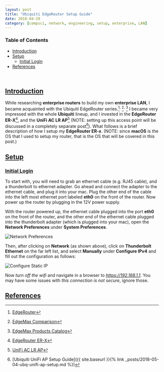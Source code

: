```yaml
---
layout: post
title: "Ubiquiti EdgeRouter Setup Guide"
date: 2018-04-29
category: [compsci, network, engineering, setup, enterprise, LAN]
---
```

### <a name="toc"></a> Table of Contents
* [Introduction](#intro)
* [Setup](#setup)
  * [Initial Login](#initlogin)
* [References](#references)

<br>

## <a name="intro"></a> [Introduction](#toc)
While researching **enterprise routers** to build my own **enterprise LAN**,
I became acquainted with the Ubiquiti EdgeRouter
series.[^fn1]<sup>, </sup>[^fn2]<sup>, </sup>[^fn3] I became very impressed
with the whole **Ubiquiti** lineup, and I invested in the **EdgeRouter
ER-X**[^fn4], and the **UniFi AC LR AP**[^fn5] \(NOTE: setting up this access point will be discussed in a completely separate post[^fn6]). What follows is a brief description of how I setup my **EdgeRouter ER-x**. (NOTE: since
**macOS** is the OS that I used to setup my router, that is the OS that will
be covered in this post.)

## <a name="setup"></a> [Setup](#setup)
### <a name="initlogin"></a> [Initial Login](#initlogin)

To start with, you will need to grab an ethernet cable (e.g. RJ45 cable), and
a thunderbolt to ethernet adapter. Go ahead and connect the adapter to the
ethernet cable, and plug it into your mac. Plug the other end of the cable
into the left most ethernet port labeled **eth0** on the front of the router.
Now power up the router by plugging in the 12V power supply.

With the router powered up, the ethernet cable plugged into the port **eth0** on the front of the router, and the other end of the ethernet cable plugged into the thunderbolt adapter (which is plugged into your mac), open the **Network Preferences** under **System Preferences**.

![Network Preferences]({{site.baseurl}}/assets/img/system_preferences.png)

Then, after clicking on **Network** (as shown above), click on **Thunderbolt Ethernet** on the far left list, and select **Manually** under **Configure IPv4** and fill out the configuration as follows:

![Configure Static IP]({{site.baseurl}}/assets/img/erx_config.png)

Now *turn off the wifi* and navigate in a browser to *https://192.168.1.1*.
You may have some issues with *this connection is not secure*, ignore those.



## <a name="references"></a> [References](#toc)
[^fn1]: [EdgeRouter](https://www.ubnt.com/edgemax/edgerouter/)
[^fn2]: [EdgeMax Comparison](https://www.ubnt.com/edgemax/comparison/)
[^fn3]: [EdgeMax Products Catalog](https://www.ubnt.com/products/#edgemax)
[^fn4]: [EdgeRouter ER-X](https://www.ubnt.com/edgemax/edgerouter-x/)
[^fn5]: [UniFi AC LR AP](https://www.ubnt.com/unifi/unifi-ap-ac-lr/)
[^fn6]: [Ubiquiti UniFi AP Setup Guide]({{ site.baseurl }}{% link _posts/2018-05-04-ubq-unifi-ap-setup.md %})
